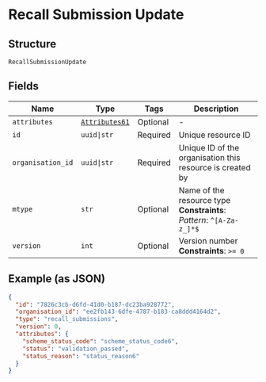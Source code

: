 
# Recall Submission Update

## Structure

`RecallSubmissionUpdate`

## Fields

| Name | Type | Tags | Description |
|  --- | --- | --- | --- |
| `attributes` | [`Attributes61`](../../doc/models/attributes-61.md) | Optional | - |
| `id` | `uuid\|str` | Required | Unique resource ID |
| `organisation_id` | `uuid\|str` | Required | Unique ID of the organisation this resource is created by |
| `mtype` | `str` | Optional | Name of the resource type<br>**Constraints**: *Pattern*: `^[A-Za-z_]*$` |
| `version` | `int` | Optional | Version number<br>**Constraints**: `>= 0` |

## Example (as JSON)

```json
{
  "id": "7826c3cb-d6fd-41d0-b187-dc23ba928772",
  "organisation_id": "ee2fb143-6dfe-4787-b183-ca8ddd4164d2",
  "type": "recall_submissions",
  "version": 0,
  "attributes": {
    "scheme_status_code": "scheme_status_code6",
    "status": "validation_passed",
    "status_reason": "status_reason6"
  }
}
```


